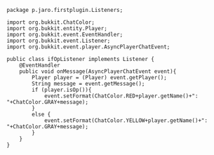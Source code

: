     package p.jaro.firstplugin.Listeners;

    import org.bukkit.ChatColor;
    import org.bukkit.entity.Player;
    import org.bukkit.event.EventHandler;
    import org.bukkit.event.Listener;
    import org.bukkit.event.player.AsyncPlayerChatEvent;

    public class ifOpListener implements Listener {
        @EventHandler
        public void onMessage(AsyncPlayerChatEvent event){
            Player player = (Player) event.getPlayer();
            String message = event.getMessage();
            if (player.isOp()){
                event.setFormat(ChatColor.RED+player.getName()+": "+ChatColor.GRAY+message);
            }
            else {
                event.setFormat(ChatColor.YELLOW+player.getName()+": "+ChatColor.GRAY+message);
            }
        }
    }

